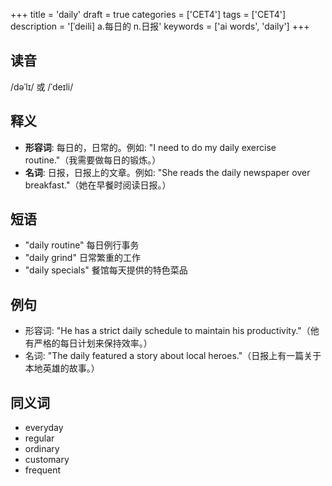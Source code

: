 +++
title = 'daily'
draft = true
categories = ['CET4']
tags = ['CET4']
description = '[ˈdeili] a.每日的 n.日报'
keywords = ['ai words', 'daily']
+++

## 读音
/dəˈlɪ/ 或 /ˈdeɪli/

## 释义
- **形容词**: 每日的，日常的。例如: "I need to do my daily exercise routine."（我需要做每日的锻炼。）
- **名词**: 日报，日报上的文章。例如: "She reads the daily newspaper over breakfast."（她在早餐时阅读日报。）

## 短语
- "daily routine" 每日例行事务
- "daily grind" 日常繁重的工作
- "daily specials" 餐馆每天提供的特色菜品

## 例句
- 形容词: "He has a strict daily schedule to maintain his productivity."（他有严格的每日计划来保持效率。）
- 名词: "The daily featured a story about local heroes."（日报上有一篇关于本地英雄的故事。）

## 同义词
- everyday
- regular
- ordinary
- customary
- frequent
